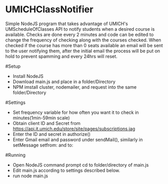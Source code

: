 # UMICHClassNotifier
Simple NodeJS program that takes advantage of UMICH's UMScheduleOfClasses API to notify students when a desired course is available. Checks are done every 2 minutes and code can be edited to change the frequency of checking along with the courses checked. When checked if the course has more than 0 seats available an email will be sent to the user notifying them, after the initial email the process will be put on hold to prevent spamming and every 24hrs will reset.

#Setup
- Install NodeJS
- Download main.js and place in a folder/Directory
- NPM imstall cluster, nodemailer, and request into the same folder/Directory

#Settings
- Set frequency variable for how often you want it to check in minutes(1min-59min scale)
- Obtain client ID and Secret from https://api.it.umich.edu/store/site/pages/subscriptions.jag
- Enter the ID and secret in authorize()
- Enter Gmail email and password under sendMail(), similarly in setMessage setfrom: and to:

#Running
- Open NodeJS command prompt cd to folder/directory of main.js
- Edit main.js according to settings described below.
- run node main.js
